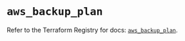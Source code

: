 # `aws_backup_plan`

Refer to the Terraform Registry for docs: [`aws_backup_plan`](https://registry.terraform.io/providers/hashicorp/aws/5.98.0/docs/resources/backup_plan).

